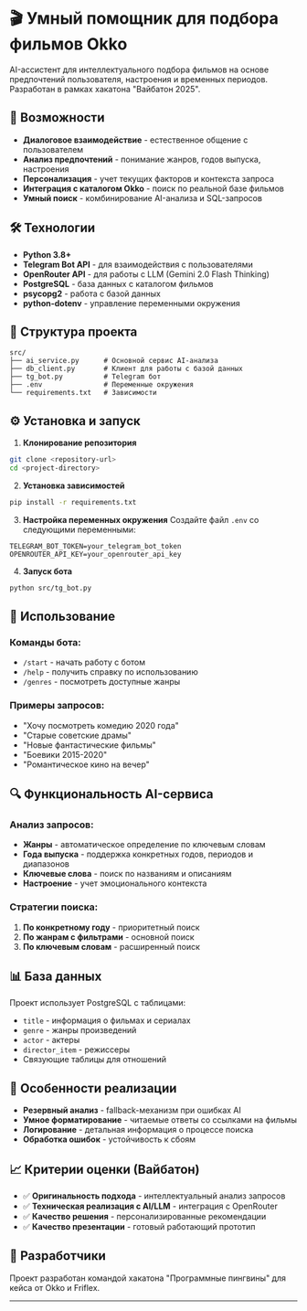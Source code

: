 # 🎬 Умный помощник для подбора фильмов Okko

AI-ассистент для интеллектуального подбора фильмов на основе предпочтений пользователя, настроения и временных периодов. Разработан в рамках хакатона "Вайбатон 2025".

## 🚀 Возможности

- **Диалоговое взаимодействие** - естественное общение с пользователем
- **Анализ предпочтений** - понимание жанров, годов выпуска, настроения
- **Персонализация** - учет текущих факторов и контекста запроса
- **Интеграция с каталогом Okko** - поиск по реальной базе фильмов
- **Умный поиск** - комбинирование AI-анализа и SQL-запросов

## 🛠 Технологии

- **Python 3.8+**
- **Telegram Bot API** - для взаимодействия с пользователями
- **OpenRouter API** - для работы с LLM (Gemini 2.0 Flash Thinking)
- **PostgreSQL** - база данных с каталогом фильмов
- **psycopg2** - работа с базой данных
- **python-dotenv** - управление переменными окружения

## 📁 Структура проекта

```
src/
├── ai_service.py      # Основной сервис AI-анализа
├── db_client.py       # Клиент для работы с базой данных
├── tg_bot.py          # Telegram бот
├── .env               # Переменные окружения
└── requirements.txt   # Зависимости
```

## ⚙️ Установка и запуск

1. **Клонирование репозитория**
```bash
git clone <repository-url>
cd <project-directory>
```

2. **Установка зависимостей**
```bash
pip install -r requirements.txt
```

3. **Настройка переменных окружения**
Создайте файл `.env` со следующими переменными:
```env
TELEGRAM_BOT_TOKEN=your_telegram_bot_token
OPENROUTER_API_KEY=your_openrouter_api_key
```

4. **Запуск бота**
```bash
python src/tg_bot.py
```

## 🎯 Использование

### Команды бота:
- `/start` - начать работу с ботом
- `/help` - получить справку по использованию
- `/genres` - посмотреть доступные жанры

### Примеры запросов:
- "Хочу посмотреть комедию 2020 года"
- "Старые советские драмы"
- "Новые фантастические фильмы"
- "Боевики 2015-2020"
- "Романтическое кино на вечер"

## 🔍 Функциональность AI-сервиса

### Анализ запросов:
- **Жанры** - автоматическое определение по ключевым словам
- **Года выпуска** - поддержка конкретных годов, периодов и диапазонов
- **Ключевые слова** - поиск по названиям и описаниям
- **Настроение** - учет эмоционального контекста

### Стратегии поиска:
1. **По конкретному году** - приоритетный поиск
2. **По жанрам с фильтрами** - основной поиск
3. **По ключевым словам** - расширенный поиск

## 📊 База данных

Проект использует PostgreSQL с таблицами:
- `title` - информация о фильмах и сериалах
- `genre` - жанры произведений
- `actor` - актеры
- `director_item` - режиссеры
- Связующие таблицы для отношений

## 🎨 Особенности реализации

- **Резервный анализ** - fallback-механизм при ошибках AI
- **Умное форматирование** - читаемые ответы со ссылками на фильмы
- **Логирование** - детальная информация о процессе поиска
- **Обработка ошибок** - устойчивость к сбоям

## 📈 Критерии оценки (Вайбатон)

- ✅ **Оригинальность подхода** - интеллектуальный анализ запросов
- ✅ **Техническая реализация с AI/LLM** - интеграция с OpenRouter
- ✅ **Качество решения** - персонализированные рекомендации
- ✅ **Качество презентации** - готовый работающий прототип

## 👥 Разработчики

Проект разработан командой хакатона "Программные пингвины" для кейса от Okko и Friflex.

---
